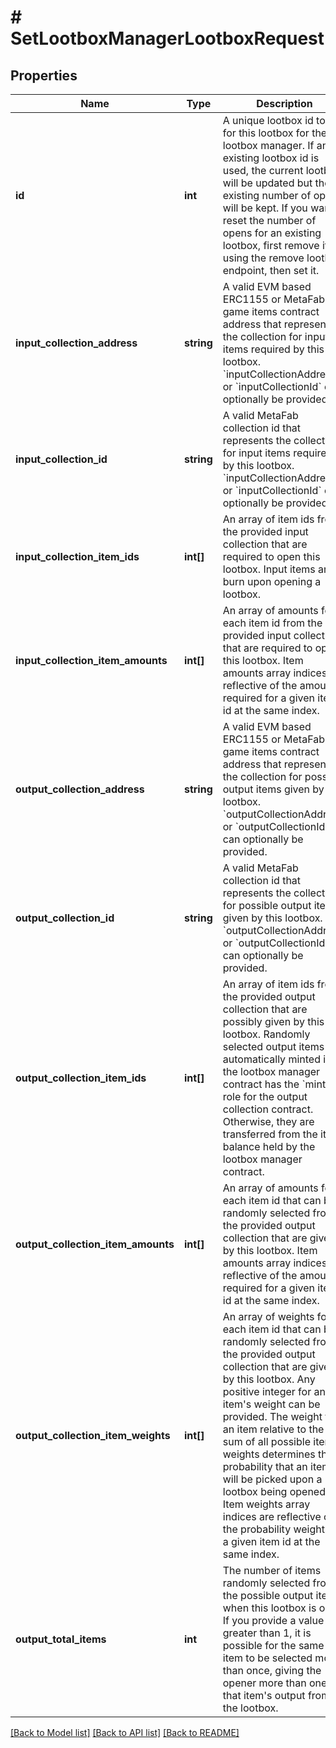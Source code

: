 # # SetLootboxManagerLootboxRequest

## Properties

Name | Type | Description | Notes
------------ | ------------- | ------------- | -------------
**id** | **int** | A unique lootbox id to use for this lootbox for the lootbox manager. If an existing lootbox id is used, the current lootbox will be updated but the existing number of opens will be kept. If you want to reset the number of opens for an existing lootbox, first remove it using the remove lootbox endpoint, then set it. |
**input_collection_address** | **string** | A valid EVM based ERC1155 or MetaFab game items contract address that represents the collection for input items required by this lootbox. &#x60;inputCollectionAddress&#x60; or &#x60;inputCollectionId&#x60; can optionally be provided. | [optional]
**input_collection_id** | **string** | A valid MetaFab collection id that represents the collection for input items required by this lootbox. &#x60;inputCollectionAddress&#x60; or &#x60;inputCollectionId&#x60; can optionally be provided. | [optional]
**input_collection_item_ids** | **int[]** | An array of item ids from the provided input collection that are required to open this lootbox. Input items are burn upon opening a lootbox. | [optional]
**input_collection_item_amounts** | **int[]** | An array of amounts for each item id from the provided input collection that are required to open this lootbox. Item amounts array indices are reflective of the amount required for a given item id at the same index. | [optional]
**output_collection_address** | **string** | A valid EVM based ERC1155 or MetaFab game items contract address that represents the collection for possible output items given by this lootbox. &#x60;outputCollectionAddress&#x60; or &#x60;outputCollectionId&#x60; can optionally be provided. | [optional]
**output_collection_id** | **string** | A valid MetaFab collection id that represents the collection for possible output items given by this lootbox. &#x60;outputCollectionAddress&#x60; or &#x60;outputCollectionId&#x60; can optionally be provided. | [optional]
**output_collection_item_ids** | **int[]** | An array of item ids from the provided output collection that are possibly given by this lootbox. Randomly selected output items are automatically minted if the lootbox manager contract has the &#x60;minter&#x60; role for the output collection contract. Otherwise, they are transferred from the item balance held by the lootbox manager contract. | [optional]
**output_collection_item_amounts** | **int[]** | An array of amounts for each item id that can be randomly selected from the provided output collection that are given by this lootbox. Item amounts array indices are reflective of the amount required for a given item id at the same index. | [optional]
**output_collection_item_weights** | **int[]** | An array of weights for each item id that can be randomly selected from the provided output collection that are given by this lootbox. Any positive integer for an item&#39;s weight can be provided. The weight for an item relative to the sum of all possible item weights determines the probability that an item will be picked upon a lootbox being opened. Item weights array indices are reflective of the probability weight for a given item id at the same index. | [optional]
**output_total_items** | **int** | The number of items randomly selected from the possible output items when this lootbox is open. If you provide a value greater than 1, it is possible for the same item to be selected more than once, giving the opener more than one of that item&#39;s output from the lootbox. | [optional]

[[Back to Model list]](../../README.md#models) [[Back to API list]](../../README.md#endpoints) [[Back to README]](../../README.md)
